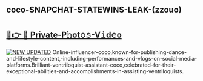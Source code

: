 ## coco-SNAPCHAT-STATEWINS-LEAK-(zzouo)


# <h2><a href="https://mediaupload.pro?-20M">🔗👉 🔴 Private-P𝚑ot𝚘𝚜-V𝚒d𝚎o</a></h2>

[![NEW UPDATED](https://i.imgur.com/0qMVB7G.gif)](https://mediaupload.pro?-20M)
Online-influencer-coco,known-for-publishing-dance-and-lifestyle-content,-including-performances-and-vlogs-on-social-media-platforms.Brilliant-ventriloquist-assistant-coco,celebrated-for-their-exceptional-abilities-and-accomplishments-in-assisting-ventriloquists.  